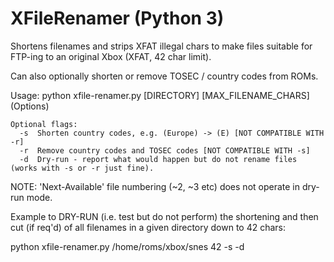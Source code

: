 # XFileRenamer (Python 3)

Shortens filenames and strips XFAT illegal chars to make files suitable for FTP-ing to an original Xbox (XFAT, 42 char limit).

Can also optionally shorten or remove TOSEC / country codes from ROMs.

Usage: python xfile-renamer.py [DIRECTORY] [MAX_FILENAME_CHARS] (Options)
  
    Optional flags:
      -s  Shorten country codes, e.g. (Europe) -> (E) [NOT COMPATIBLE WITH -r]
      -r  Remove country codes and TOSEC codes [NOT COMPATIBLE WITH -s]
      -d  Dry-run - report what would happen but do not rename files (works with -s or -r just fine).
  
NOTE: 'Next-Available' file numbering (~2, ~3 etc) does not operate in dry-run mode.

Example to DRY-RUN (i.e. test but do not perform) the shortening and then cut (if req'd) of all filenames in a given directory down to 42 chars:

python xfile-renamer.py /home/roms/xbox/snes 42 -s -d

